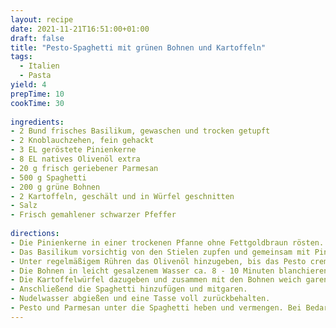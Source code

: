```yaml
--- 
layout: recipe 
date: 2021-11-21T16:51:00+01:00 
draft: false 
title: "Pesto-Spaghetti mit grünen Bohnen und Kartoffeln" 
tags: 
  - Italien 
  - Pasta 
yield: 4 
prepTime: 10 
cookTime: 30 
 
ingredients: 
- 2 Bund frisches Basilikum, gewaschen und trocken getupft 
- 2 Knoblauchzehen, fein gehackt 
- 3 EL geröstete Pinienkerne 
- 8 EL natives Olivenöl extra 
- 20 g frisch geriebener Parmesan 
- 500 g Spaghetti 
- 200 g grüne Bohnen 
- 2 Kartoffeln, geschält und in Würfel geschnitten 
- Salz 
- Frisch gemahlener schwarzer Pfeffer 
 
directions: 
- Die Pinienkerne in einer trockenen Pfanne ohne Fettgoldbraun rösten. 
- Das Basilikum vorsichtig von den Stielen zupfen und gemeinsam mit Pinienkernen und Knoblauch im Mörser zu einer groben Paste vermahlen. 
- Unter regelmäßigem Rühren das Olivenöl hinzugeben, bis das Pesto cremig ist. 
- Die Bohnen in leicht gesalzenem Wasser ca. 8 - 10 Minuten blanchieren. 
- Die Kartoffelwürfel dazugeben und zusammen mit den Bohnen weich garen. 
- Anschließend die Spaghetti hinzufügen und mitgaren. 
- Nudelwasser abgießen und eine Tasse voll zurückbehalten. 
- Pesto und Parmesan unter die Spaghetti heben und vermengen. Bei Bedarf Nudelwasser hinzugeben, um die gewünschte Konsistenz zu erreichen. 
--- 
```


